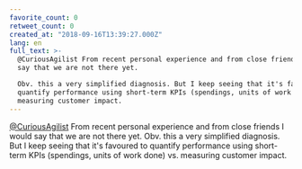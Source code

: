 ```yaml
---
favorite_count: 0
retweet_count: 0
created_at: "2018-09-16T13:39:27.000Z"
lang: en
full_text: >-
  @CuriousAgilist From recent personal experience and from close friends I would
  say that we are not there yet. 

  Obv. this a very simplified diagnosis. But I keep seeing that it's favoured to
  quantify performance using short-term KPIs (spendings, units of work done) vs.
  measuring customer impact.
---
```


[@CuriousAgilist](https://twitter.com/CuriousAgilist) From recent personal
experience and from close friends I would say that we are not there yet. Obv.
this a very simplified diagnosis. But I keep seeing that it's favoured to
quantify performance using short-term KPIs (spendings, units of work done) vs.
measuring customer impact.
